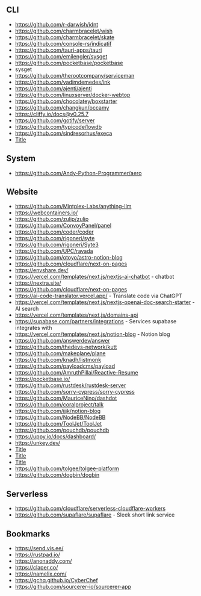 ## CLI

* https://github.com/r-darwish/idnt
* https://github.com/charmbracelet/wish
* https://github.com/charmbracelet/skate
* https://github.com/console-rs/indicatif
* https://github.com/tauri-apps/tauri
* https://github.com/emilengler/sysget
* https://github.com/pocketbase/pocketbase
* sysget
* https://github.com/therootcompany/serviceman
* https://github.com/vadimdemedes/ink
* https://github.com/ajenti/ajenti
* https://github.com/linuxserver/docker-webtop
* https://github.com/chocolatey/boxstarter
* https://github.com/changkun/occamy
* https://cliffy.io/docs@v0.25.7
* https://github.com/gotify/server
* https://github.com/typicode/lowdb
* https://github.com/sindresorhus/execa
* [Title](https://github.com/mde/ejs)

## System

* https://github.com/Andy-Python-Programmer/aero

## Website

* https://github.com/Mintplex-Labs/anything-llm
* https://webcontainers.io/
* https://github.com/zulip/zulip
* https://github.com/ConvoyPanel/panel
* https://github.com/coder/coder
* https://github.com/rigoneri/syte
* https://github.com/rigoneri/Syte3
* https://github.com/UPC/ravada
* https://github.com/otoyo/astro-notion-blog
* https://github.com/cloudflare/next-on-pages
* https://envshare.dev/
* https://vercel.com/templates/next.js/nextjs-ai-chatbot - chatbot
* https://nextra.site/
* https://github.com/cloudflare/next-on-pages
* https://ai-code-translator.vercel.app/ - Translate code via ChatGPT
* https://vercel.com/templates/next.js/nextjs-openai-doc-search-starter - AI search
* https://vercel.com/templates/next.js/domains-api
* https://supabase.com/partners/integrations - Services supabase integrates with
* https://vercel.com/templates/next.js/notion-blog - Notion blog
* https://github.com/answerdev/answer
* https://github.com/thedevs-network/kutt
* https://github.com/makeplane/plane
* https://github.com/knadh/listmonk
* https://github.com/payloadcms/payload
* https://github.com/AmruthPillai/Reactive-Resume
* https://pocketbase.io/
* https://github.com/rustdesk/rustdesk-server
* https://github.com/sorry-cypress/sorry-cypress
* https://github.com/MauriceNino/dashdot
* https://github.com/coralproject/talk
* https://github.com/ijjk/notion-blog
* https://github.com/NodeBB/NodeBB
* https://github.com/ToolJet/ToolJet
* https://github.com/pouchdb/pouchdb
* https://uppy.io/docs/dashboard/
* https://unkey.dev/
* [Title](https://github.com/vercel-labs/ai-chatbot)
* [Title](https://github.com/apostrophecms/apostrophe)
* [Title](https://github.com/isomorphic-git/isomorphic-git)
* https://github.com/tolgee/tolgee-platform
* https://github.com/dogbin/dogbin

## Serverless

* https://github.com/cloudflare/serverless-cloudflare-workers
* https://github.com/supaflare/supaflare - Sleek short link service

## Bookmarks

* https://send.vis.ee/
* https://rustpad.io/
* https://anonaddy.com/
* https://claper.co/
* https://namelix.com/
* https://gchq.github.io/CyberChef
* https://github.com/sourcerer-io/sourcerer-app